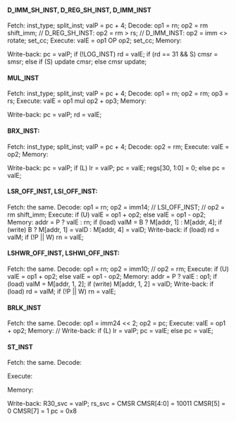 #### D_IMM_SH_INST, D_REG_SH_INST, D_IMM_INST

Fetch:
	inst_type;
	split_inst;
	valP = pc + 4;
Decode:
	op1 = rn;
	op2 = rm <shifttype> shift_imm;
	// D_REG_SH_INST:	op2 = rm <shifttype>> rs;
	// D_IMM_INST:		op2 = imm <> rotate;
	set_cc;
Execute:
	valE = op1 OP op2;
	set_cc;
Memory:

Write-back:
	pc = valP;
	if (!LOG_INST) 
		rd = valE;
		if (rd == 31 && S) cmsr = smsr;
		else if (S) update cmsr;
	else cmsr update;

#### MUL_INST

Fetch:
	inst_type;
	split_inst;
	valP = pc + 4;
Decode:
	op1 = rn;
	op2 = rm;
	op3 = rs;
Execute:
	valE = op1 mul op2 + op3;
Memory:

Write-back:
	pc = valP;
	rd = valE;

#### BRX_INST:

Fetch:
	inst_type;
	split_inst;
	valP = pc + 4;
Decode:
	op2 = rm;
Execute:
	valE = op2;
Memory:

Write-back:
	pc = valP;
	if (L)
		lr = valP;
		pc = valE;
		regs[30, 1:0] = 0;
	else pc = valE;

#### LSR_OFF_INST, LSI_OFF_INST:

Fetch:
	the same.
Decode:
	op1 = rn;
	op2 = imm14; // LSI_OFF_INST;
	// op2 = rm <shifttype> shift_imm;
Execute:
	if (U) valE = op1 + op2;
	else valE = op1 - op2;
Memory:
	addr = P ? valE : rn;
	if (load)  valM = B ? M[addr, 1] : M[addr, 4];
	if (write) B ? M[addr, 1] = valD : M[addr, 4] = valD;
Write-back:
	if (load) rd = valM;
	if (!P || W) rn = valE; 

#### LSHWR_OFF_INST, LSHWI_OFF_INST:	

Fetch:
	the same.
Decode:
	op1 = rn;
	op2 = imm10;
	// op2 = rm;
Execute:
	if (U) valE = op1 + op2;
	else valE = op1 - op2;
Memory:
	addr = P ? valE : op1;
	if (load) valM = M[addr, 1, 2];
	if (write) M[addr, 1, 2] = valD;
Write-back:
	if (load) rd = valM;
	if (!P || W) rn = valE;

#### BRLK_INST

Fetch:
	the same.
Decode:
	op1 = imm24 << 2;
	op2 = pc;
Execute:
	valE = op1 + op2;
Memory:
	//
Write-back:
	if (L) lr = valP; pc = valE;
	else pc = valE;

#### ST_INST

Fetch:
	the same.
Decode: 
	
Execute:

Memory:

Write-back:
	R30_svc = valP;
	rs_svc = CMSR
	CMSR[4:0] = 10011
	CMSR[5] = 0
	CMSR[7] = 1
	pc = 0x8

